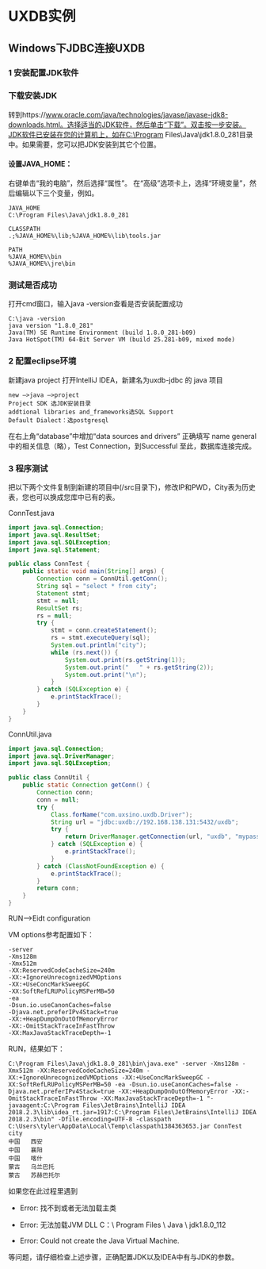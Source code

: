# UXDB实例

## Windows下JDBC连接UXDB

### 1 安装配置JDK软件

### 下载安装JDK

转到https://www.oracle.com/java/technologies/javase/javase-jdk8-downloads.html。选择适当的JDK软件，然后单击“下载”。双击按一步安装。JDK软件已安装在您的计算机上，如在C:\Program Files\Java\jdk1.8.0_281目录中。如果需要，您可以把JDK安装到其它个位置。

#### 设置JAVA_HOME：

右键单击“我的电脑”，然后选择“属性”。
在“高级”选项卡上，选择“环境变量”，然后编辑以下三个变量，例如。

```
JAVA_HOME
C:\Program Files\Java\jdk1.8.0_281
```

```
CLASSPATH
.;%JAVA_HOME%\lib;%JAVA_HOME%\lib\tools.jar
```

```
PATH
%JAVA_HOME%\bin
%JAVA_HOME%\jre\bin 
```

### 测试是否成功

打开cmd窗口，输入java -version查看是否安装配置成功

```shell
C:\java -version
java version "1.8.0_281"
Java(TM) SE Runtime Environment (build 1.8.0_281-b09)
Java HotSpot(TM) 64-Bit Server VM (build 25.281-b09, mixed mode)
```

### 2 配置eclipse环境

新建java project
打开IntelliJ IDEA，新建名为uxdb-jdbc 的 java 项目

```
new —>java —>project
Project SDK 选JDK安装目录
addtional libraries and_frameworks选SQL Support
Default Dialect：选postgresql
```

在右上角“database”中增加“data sources and drivers”
正确填写 name general中的相关信息（略），Test Connection，到Successful
至此，数据库连接完成。

### 3 程序测试

把以下两个文件复制到新建的项目中(/src目录下)，修改IP和PWD，City表为历史表，您也可以换成您库中已有的表。

ConnTest.java

```java
import java.sql.Connection;
import java.sql.ResultSet;
import java.sql.SQLException;
import java.sql.Statement;

public class ConnTest {
    public static void main(String[] args) {
        Connection conn = ConnUtil.getConn();
        String sql = "select * from city";
        Statement stmt;
        stmt = null;
        ResultSet rs;
        rs = null;
        try {
            stmt = conn.createStatement();
            rs = stmt.executeQuery(sql);
            System.out.println("city");
            while (rs.next()) {
                System.out.print(rs.getString(1));
                System.out.print("   " + rs.getString(2));
                System.out.print("\n");
            }
        } catch (SQLException e) {
            e.printStackTrace();
        }
    }
}
```

ConnUtil.java

```java
import java.sql.Connection;
import java.sql.DriverManager;
import java.sql.SQLException;

public class ConnUtil {
    public static Connection getConn() {
        Connection conn;
        conn = null;
        try {
            Class.forName("com.uxsino.uxdb.Driver");
            String url = "jdbc:uxdb://192.168.138.131:5432/uxdb";
            try {
                return DriverManager.getConnection(url, "uxdb", "mypassword");
            } catch (SQLException e) {
                e.printStackTrace();
            }
        } catch (ClassNotFoundException e) {
            e.printStackTrace();
        }
        return conn;
    }
}
```

RUN—>Eidt configuration

VM options参考配置如下：

```
-server
-Xms128m
-Xmx512m
-XX:ReservedCodeCacheSize=240m
-XX:+IgnoreUnrecognizedVMOptions
-XX:+UseConcMarkSweepGC
-XX:SoftRefLRUPolicyMSPerMB=50
-ea
-Dsun.io.useCanonCaches=false
-Djava.net.preferIPv4Stack=true
-XX:+HeapDumpOnOutOfMemoryError
-XX:-OmitStackTraceInFastThrow
-XX:MaxJavaStackTraceDepth=-1
```

RUN，结果如下：

```shell
C:\Program Files\Java\jdk1.8.0_281\bin\java.exe" -server -Xms128m -Xmx512m -XX:ReservedCodeCacheSize=240m -XX:+IgnoreUnrecognizedVMOptions -XX:+UseConcMarkSweepGC -XX:SoftRefLRUPolicyMSPerMB=50 -ea -Dsun.io.useCanonCaches=false -Djava.net.preferIPv4Stack=true -XX:+HeapDumpOnOutOfMemoryError -XX:-OmitStackTraceInFastThrow -XX:MaxJavaStackTraceDepth=-1 "-javaagent:C:\Program Files\JetBrains\IntelliJ IDEA 2018.2.3\lib\idea_rt.jar=1917:C:\Program Files\JetBrains\IntelliJ IDEA 2018.2.3\bin" -Dfile.encoding=UTF-8 -classpath C:\Users\tyler\AppData\Local\Temp\classpath1384363653.jar ConnTest
city
中国   西安
中国   襄阳
中国   喀什
蒙古   乌兰巴托
蒙古   苏赫巴托尔
```

如果您在此过程里遇到

- Error: 找不到或者无法加载主类

- Error: 无法加载JVM DLL C：\ Program Files \ Java \ jdk1.8.0_112
- Error: Could not create the Java Virtual Machine. 

等问题，请仔细检查上述步骤，正确配置JDK以及IDEA中有与JDK的参数。